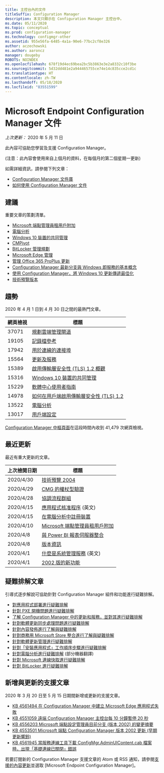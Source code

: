 ```yaml
---
title: 主控台內的文件
titleSuffix: Configuration Manager
description: 本文只顯示在 Configuration Manager 主控台中。
ms.date: 05/11/2020
ms.topic: conceptual
ms.prod: configuration-manager
ms.technology: configmgr-other
ms.assetid: 955e56fa-6485-4a1a-90e6-77bc2cf8e326
author: aczechowski
ms.author: aaroncz
manager: dougeby
ROBOTS: NOINDEX
ms.openlocfilehash: 678f19d4ec69bea2bc5b3863e3e2a8332c10f3be
ms.sourcegitcommit: 5d32dd481e2a944465755ce74e14c835cce2cd1c
ms.translationtype: HT
ms.contentlocale: zh-TW
ms.lasthandoff: 05/18/2020
ms.locfileid: "83551599"
---
```

<!-- 
- Feature 1357546
- This page displays in-console, under the Community workspace, Documentation node. 
- Don't use any relative links; must be full https://docs.microsoft.com and language neutral
- Process: https://microsoft.sharepoint.com/teams/ConfigMgr/Documents/ContentPub/Data%20collection%20process%20for%20Feature%201357546%20In-console%20documentation.docx?web=1
-->

# <a name="microsoft-endpoint-configuration-manager-documentation"></a>Microsoft Endpoint Configuration Manager 文件

*上次更新：* 2020 年 5 月 11 日

此內容可協助您學習及支援 Configuration Manager。

(注意：此內容會使用來自上個月的資料，在每個月的第二個星期一更新)

如需詳細資訊，請參閱下列文章：

- [Configuration Manager 文件庫](https://docs.microsoft.com/mem/configmgr)  
- [如何使用 Configuration Manager 文件](https://docs.microsoft.com/mem/configmgr/core/understand/use-docs)

## <a name="recommended"></a>建議

重要文章的策劃清單。

- [Microsoft 端點管理員租用戶附加](https://docs.microsoft.com/mem/configmgr/tenant-attach/device-sync-actions)
- [電腦分析](https://docs.microsoft.com/mem/configmgr/desktop-analytics/overview)
- [Windows 10 裝置的共同管理](https://docs.microsoft.com/mem/configmgr/comanage/overview)  
- [CMPivot](https://docs.microsoft.com/mem/configmgr/core/servers/manage/cmpivot)  
- [BitLocker 管理規劃](https://docs.microsoft.com/mem/configmgr/protect/plan-design/bitlocker-management)  
- [Microsoft Edge 管理](https://docs.microsoft.com/mem/configmgr/apps/deploy-use/deploy-edge)  
- [管理 Office 365 ProPlus 更新](https://docs.microsoft.com/mem/configmgr/sum/deploy-use/manage-office-365-proplus-updates)  
- [Configuration Manager 最新分支與 Windows 即服務的基本概念](https://docs.microsoft.com/mem/configmgr/core/understand/configuration-manager-and-windows-as-service)
- [使用 Configuration Manager，將 Windows 10 更新傳遞最佳化](https://docs.microsoft.com/mem/configmgr/sum/deploy-use/optimize-windows-10-update-delivery)
- [技術預覽版本](https://docs.microsoft.com/mem/configmgr/core/get-started/technical-preview)

## <a name="trending"></a>趨勢

2020 年 4 月 1 日到 4 月 30 日之間的最熱門文章。

| 網頁檢視 | 標題 |
|------------|-------|
| 37071 | [規劃雲端管理閘道](https://docs.microsoft.com/mem/configmgr/core/clients/manage/cmg/plan-cloud-management-gateway) |
| 19105 | [記錄檔參考](https://docs.microsoft.com/mem/configmgr/core/plan-design/hierarchy/log-files) |
| 17942 | [用於連線的連接埠](https://docs.microsoft.com/mem/configmgr/core/plan-design/hierarchy/ports) |
| 15564 | [更新及服務](https://docs.microsoft.com/mem/configmgr/core/servers/manage/updates) |
| 15389 | [啟用傳輸層安全性 (TLS) 1.2 概觀](https://docs.microsoft.com/mem/configmgr/core/plan-design/security/enable-tls-1-2) |
| 15316 | [Windows 10 裝置的共同管理](https://docs.microsoft.com/mem/configmgr/comanage/overview) |
| 15229 | [軟體中心使用者指南](https://docs.microsoft.com/mem/configmgr/core/understand/software-center) |
| 14978 | [如何在用戶端啟用傳輸層安全性 (TLS) 1.2](https://docs.microsoft.com/mem/configmgr/core/plan-design/security/enable-tls-1-2-client) |
| 13522 | [電腦分析](https://docs.microsoft.com/mem/configmgr/desktop-analytics/overview) |
| 13017 | [用戶端設定](https://docs.microsoft.com/mem/configmgr/core/clients/deploy/about-client-settings) |

[Configuration Manager 中樞頁面](https://docs.microsoft.com/mem/configmgr/)在這段時間內收到 41,479 次網頁檢視。

## <a name="recently-updated"></a>最近更新

最近有重大更新的文章。

| 上次檢閱日期 | 標題 |
|---------------|-------|
| 2020/4/30 | [技術預覽 2004](https://docs.microsoft.com/mem/configmgr/core/get-started/2020/technical-preview-2004) |
| 2020/4/29 | [CMG 的權杖型驗證](https://docs.microsoft.com/mem/configmgr/core/clients/deploy/deploy-clients-cmg-token) |
| 2020/4/28 | [協調流程群組](https://docs.microsoft.com/mem/configmgr/sum/deploy-use/orchestration-groups) |
| 2020/4/15 | [應用程式核准程序](https://docs.microsoft.com/mem/configmgr/develop/apps/application-approval-process) \(英文\) |
| 2020/4/15 | [在電腦分析中註冊裝置](https://docs.microsoft.com/mem/configmgr/desktop-analytics/enroll-devices) |
| 2020/4/10 | [Microsoft 端點管理員租用戶附加](https://docs.microsoft.com/mem/configmgr/tenant-attach/device-sync-actions) |
| 2020/4/8 | [與 Power BI 報表伺服器整合](https://docs.microsoft.com/mem/configmgr/core/servers/manage/powerbi-report-server) |
| 2020/4/8 | [版本資訊](https://docs.microsoft.com/mem/configmgr/core/servers/deploy/install/release-notes) |
| 2020/4/1 | [什麼是系統管理服務](https://docs.microsoft.com/mem/configmgr/develop/adminservice/overview) \(英文\) |
| 2020/4/1 | [2002 版的新功能](https://docs.microsoft.com/mem/configmgr/core/plan-design/changes/whats-new-in-version-2002) |

## <a name="troubleshooting-articles"></a>疑難排解文章

引導式逐步解說可協助針對 Configuration Manager 組件和功能進行疑難排解。

- [對應用程式部署進行疑難排解](https://docs.microsoft.com/mem/configmgr/apps/understand/app-deployment-technical-reference)
- [針對 PXE 開機問題進行疑難排解](https://support.microsoft.com/help/4468612)
- [了解 Configuration Manager 中的更新和服務，並對其進行疑難排解](https://support.microsoft.com/help/4490424)
- [針對軟體更新同步處理問題進行疑難排解](https://support.microsoft.com/help/10059)
- [針對內容發佈進行了解與疑難排解](https://support.microsoft.com/help/4482728)
- [針對商務用 Microsoft Store 整合進行了解與疑難排解](https://docs.microsoft.com/mem/configmgr/apps/deploy-use/troubleshoot-microsoft-store-for-business-integration)
- [針對軟體更新管理進行疑難排解](https://support.microsoft.com/help/10680)
- [針對「安裝應用程式」工作順序步驟進行疑難排解](https://support.microsoft.com/help/18408/)
- [針對電腦分析進行疑難排解](https://docs.microsoft.com/mem/configmgr/desktop-analytics/troubleshooting) \(部分機器翻譯\)
- [針對 Microsoft 連線快取進行疑難排解](https://docs.microsoft.com/mem/configmgr/core/servers/deploy/configure/troubleshoot-microsoft-connected-cache)
- [針對 BitLocker 進行疑難排解](https://docs.microsoft.com/mem/configmgr/protect/tech-ref/bitlocker/troubleshoot)

## <a name="new-and-updated-support-articles"></a>新增與更新的支援文章

2020 年 3 月 20 日至 5 月 15 日期間新增或更新的支援文章。

- [KB 4561494 在 Configuration Manager 中建立 Microsoft Edge 應用程式失敗](https://support.microsoft.com/help/4561494)
- [KB 4551059 遠端 Configuration Manager 主控台每 10 分鐘暫停 20 秒](https://support.microsoft.com/help/4551059)
- [KB 4556203 Microsoft 端點設定管理員目前分支 (版本 2002) 的變更摘要](https://support.microsoft.com/help/4556203)
- [KB 4553501 Microsoft 端點 Configuration Manager 版本 2002 更新 (早期更新響鈴)](https://support.microsoft.com/help/4553501)
- [KB 4561945 當服務連線工具下載 ConfigMgr.AdminUIContent.cab 檔案時，出現「基礎連線已關閉」錯誤](https://support.microsoft.com/help/4561945)

若要訂閱新的 Configuration Manager 支援文章的 Atom 或 RSS 通知，請參閱[支援的內容更新](https://support.microsoft.com/help/4089498/)並選取 [Microsoft Endpoint Configuration Manager]。  

